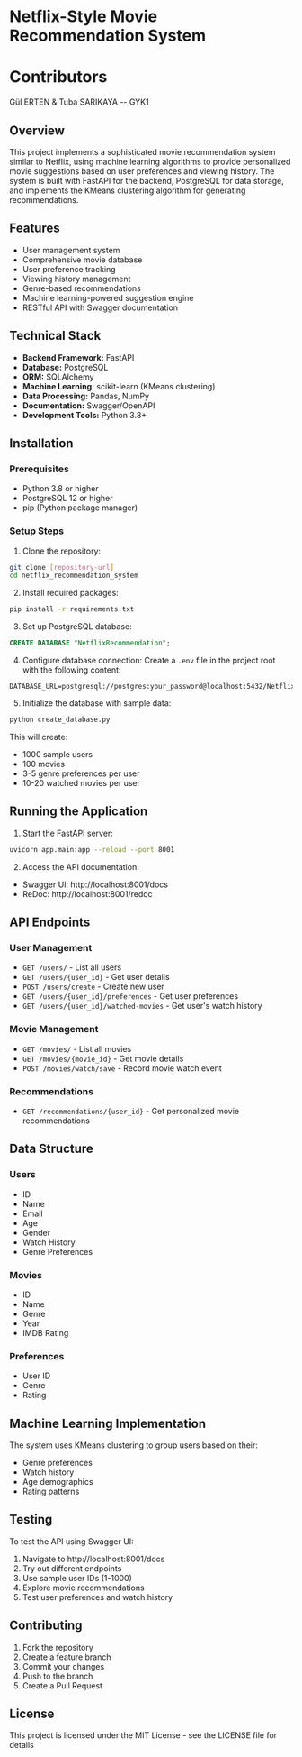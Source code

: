 # Netflix-Style Movie Recommendation System

# Contributors
Gül ERTEN & Tuba SARIKAYA -- GYK1

## Overview
This project implements a sophisticated movie recommendation system similar to Netflix, using machine learning algorithms to provide personalized movie suggestions based on user preferences and viewing history. The system is built with FastAPI for the backend, PostgreSQL for data storage, and implements the KMeans clustering algorithm for generating recommendations.

## Features
- User management system
- Comprehensive movie database
- User preference tracking
- Viewing history management
- Genre-based recommendations
- Machine learning-powered suggestion engine
- RESTful API with Swagger documentation

## Technical Stack
- **Backend Framework:** FastAPI
- **Database:** PostgreSQL
- **ORM:** SQLAlchemy
- **Machine Learning:** scikit-learn (KMeans clustering)
- **Data Processing:** Pandas, NumPy
- **Documentation:** Swagger/OpenAPI
- **Development Tools:** Python 3.8+

## Installation

### Prerequisites
- Python 3.8 or higher
- PostgreSQL 12 or higher
- pip (Python package manager)

### Setup Steps

1. Clone the repository:
```bash
git clone [repository-url]
cd netflix_recommendation_system
```

2. Install required packages:
```bash
pip install -r requirements.txt
```

3. Set up PostgreSQL database:
```sql
CREATE DATABASE "NetflixRecommendation";
```

4. Configure database connection:
Create a `.env` file in the project root with the following content:
```env
DATABASE_URL=postgresql://postgres:your_password@localhost:5432/NetflixRecommendation
```

5. Initialize the database with sample data:
```bash
python create_database.py
```
This will create:
- 1000 sample users
- 100 movies
- 3-5 genre preferences per user
- 10-20 watched movies per user

## Running the Application

1. Start the FastAPI server:
```bash
uvicorn app.main:app --reload --port 8001
```

2. Access the API documentation:
- Swagger UI: http://localhost:8001/docs
- ReDoc: http://localhost:8001/redoc

## API Endpoints

### User Management
- `GET /users/` - List all users
- `GET /users/{user_id}` - Get user details
- `POST /users/create` - Create new user
- `GET /users/{user_id}/preferences` - Get user preferences
- `GET /users/{user_id}/watched-movies` - Get user's watch history

### Movie Management
- `GET /movies/` - List all movies
- `GET /movies/{movie_id}` - Get movie details
- `POST /movies/watch/save` - Record movie watch event

### Recommendations
- `GET /recommendations/{user_id}` - Get personalized movie recommendations

## Data Structure

### Users
- ID
- Name
- Email
- Age
- Gender
- Watch History
- Genre Preferences

### Movies
- ID
- Name
- Genre
- Year
- IMDB Rating

### Preferences
- User ID
- Genre
- Rating

## Machine Learning Implementation
The system uses KMeans clustering to group users based on their:
- Genre preferences
- Watch history
- Age demographics
- Rating patterns

## Testing
To test the API using Swagger UI:
1. Navigate to http://localhost:8001/docs
2. Try out different endpoints
3. Use sample user IDs (1-1000)
4. Explore movie recommendations
5. Test user preferences and watch history

## Contributing
1. Fork the repository
2. Create a feature branch
3. Commit your changes
4. Push to the branch
5. Create a Pull Request

## License
This project is licensed under the MIT License - see the LICENSE file for details
